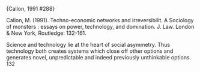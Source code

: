 ﻿{Callon, 1991 #288}

Callon, M. (1991). Techno-economic networks and irreversibilit. A Sociology of monsters : essays on power, technology, and domination. J. Law. London & New York, Routledge: 132-161.

Science and technology lie at the heart of social asymmetry. Thus technology both creates systems which close off other options and generates novel, unpredictable and indeed previously unthinkable options. 132
